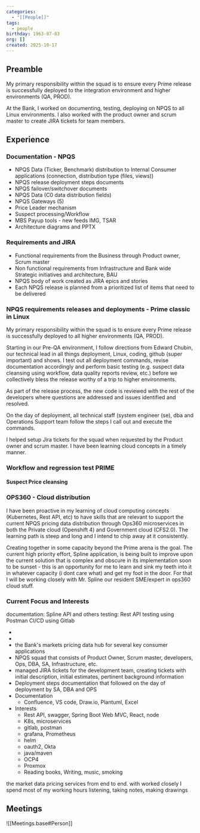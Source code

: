 ```yaml
---
categories:
  - "[[People]]"
tags:
  - people
birthday: 1963-07-03
org: []
created: 2025-10-17
---
```

## Preamble

My primary responsibility within the squad is to ensure every Prime release is successfully deployed to the integration environment and higher environments (QA, PROD).


At the Bank, I worked on documenting, testing, deploying on NPQS to all Linux environments. I also worked with the product owner and scrum master to create JIRA tickets for team members.

## Experience

### Documentation - NPQS

- NPQS Data (Ticker, Benchmark) distribution to Internal Consumer applications (connection, distribution type (files, views))
- NPQS release deployment steps documents
- NPQS failover/switchover documents
- NPQS Data (C0 data distribution fields)
- NPQS Gateways (5) 
- Price Leader mechanism
- Suspect processing/Workflow
- MBS Payup tools - new feeds IMG, TSAR
- Architecture diagrams and PPTX

### Requirements and JIRA

- Functional requirements from the Business through Product owner, Scrum master
- Non functional requirements from Infrastructure and Bank wide Strategic initiatives and architecture, BAU
- NPQS body of work created as JIRA epics and stories
- Each NPQS release is planned from a prioritized list of items that need to be delivered

### NPQS requirements releases and deployments - Prime classic in Linux

My primary responsibility within the squad is to ensure every Prime release is successfully deployed to all higher environments (QA, PROD).

Starting in our Pre-QA environment, I follow directions from Edward Chubin, our technical lead in all things deployment, Linux, coding, github (super important) and shows. I test out all deployment commands, revise documentation accordingly and perform basic testing (e.g. suspect data cleansing using workflow, data quality reports review, etc.) before we collectively bless the release worthy of a trip to higher environments.

As part of the release process, the new code is reviewed with the rest of the developers where questions are addressed and issues identified and resolved.

On the day of deployment, all technical staff (system engineer (se), dba and Operations Support team follow the steps I call out and execute the commands.

I helped setup Jira tickets for the squad when requested by the Product owner and scrum master. I have been learning cloud concepts in a timely manner.

### Workflow and regression test PRIME

#### Suspect Price cleansing

### OPS360 - Cloud distribution

I have been proactive in my learning of cloud computing concepts (Kubernetes, Rest API, etc) to have skills that are relevant to support the current NPQS pricing data distribution through Ops360 microservices in both the Private cloud (Openshift 4) and Government cloud (CFS2.0). The learning path is steep and long and I intend to chip away at it consistently.

Creating together in some capacity beyond the Prime arena is the goal. The current high priority effort, Spline application, is being built to improve upon the current solution that is complex and obscure in its implementation soon to be sunset - this is an opportunity for me to learn and sink my teeth into it in whatever capacity (i dont care what) and get my foot in the door. For that I will be working closely with Mr. Spline our resident SME/expert in ops360 cloud stuff.

### Current Focus and Interests
documentation: Spline API and others
testing: Rest API testing using Postman
CI/CD using Gitlab

- 
- 
- the Bank's markets pricing data hub for several key consumer applications
- NPQS squad that consists of Product Owner, Scrum master, developers, Ops, DBA, SA, Infrastructure, etc.
- managed JIRA tickets for the development team, creating tickets with initial description, initial estimates, pertinent background information
- Deployment steps documentation that followed on the day of deployment by SA, DBA and OPS
- Documentation
	- Confluence, VS code, Draw.io, Plantuml, Excel
- Interests
	- Rest API, swagger, Spring Boot Web MVC, React, node
	- K8s, microservices
	- gitlab, postman
	- grafana, Prometheus
	- helm
	- oauth2, Okta
	- java/maven
	- OCP4
	- Proxmox
	- Reading books, Writing, music, smoking

the market data pricing services from end to end. with worked closely I spend most of my working hours listening, taking notes, making drawings


## Meetings

![[Meetings.base#Person]]